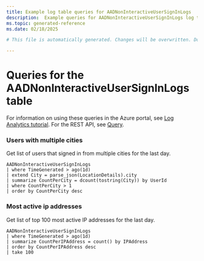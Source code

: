 ```yaml
---
title: Example log table queries for AADNonInteractiveUserSignInLogs
description:  Example queries for AADNonInteractiveUserSignInLogs log table
ms.topic: generated-reference
ms.date: 02/18/2025

# This file is automatically generated. Changes will be overwritten. Do not change this file directly. 

---
```


# Queries for the AADNonInteractiveUserSignInLogs table

For information on using these queries in the Azure portal, see [Log Analytics tutorial](/azure/azure-monitor/logs/log-analytics-tutorial). For the REST API, see [Query](/rest/api/loganalytics/query).


### Users with multiple cities  


Get list of users that signed in from multiple cities for the last day.  

```query
AADNonInteractiveUserSignInLogs
| where TimeGenerated > ago(1d)
| extend City = parse_json(LocationDetails).city
| summarize CountPerCity = dcount(tostring(City)) by UserId
| where CountPerCity > 1
| order by CountPerCity desc
```



### Most active ip addresses  


Get list of top 100 most active IP addresses for the last day.  

```query
AADNonInteractiveUserSignInLogs
| where TimeGenerated > ago(1d)
| summarize CountPerIPAddress = count() by IPAddress
| order by CountPerIPAddress desc
| take 100
```

